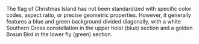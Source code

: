The flag of Christmas Island has not been standardized with specific color codes, aspect ratio, or precise geometric properties. However, it generally features a blue and green background divided diagonally, with a white Southern Cross constellation in the upper hoist (blue) section and a golden Bosun Bird in the lower fly (green) section.